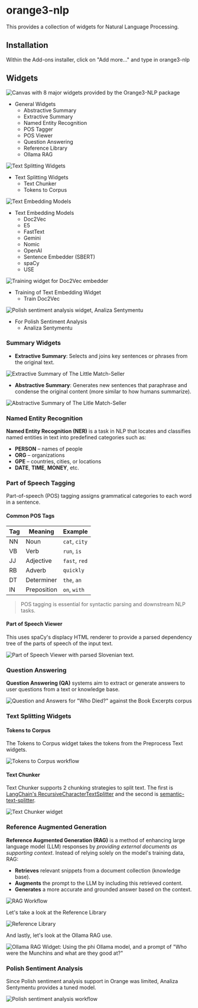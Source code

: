 # orange3-nlp

This provides a collection of widgets for Natural Language Processing.

## Installation

Within the Add-ons installer, click on "Add more..." and type in orange3-nlp

## Widgets

![Canvas with 8 major widgets provided by the Orange3-NLP package](imgs/nlp-widget-lineup.png)

* General Widgets
  * Abstractive Summary
  * Extractive Summary
  * Named Entity Recognition
  * POS Tagger
  * POS Viewer
  * Question Answering
  * Reference Library
  * Ollama RAG

![Text Splitting Widgets](imgs/nlp-text-splitting.png)

* Text Splitting Widgets
  * Text Chunker
  * Tokens to Corpus

![Text Embedding Models](imgs/nlp-embedder-lineup.png)

* Text Embedding Models
  * Doc2Vec
  * E5
  * FastText
  * Gemini
  * Nomic
  * OpenAI
  * Sentence Embedder (SBERT)
  * spaCy
  * USE

![Training widget for Doc2Vec embedder](imgs/nlp-train-doc2vec.png)

* Training of Text Embedding Widget
  * Train Doc2Vec

![Polish sentiment analysis widget, Analiza Sentymentu](imgs/nlp-analiza-sentymentu.png)

* For Polish Sentiment Analysis
  * Analiza Sentymentu

### Summary Widgets

- **Extractive Summary**: Selects and joins key sentences or phrases from the original text.

![Extractive Summary of The Little Match-Seller](imgs/extractive-summary.png)

- **Abstractive Summary**: Generates new sentences that paraphrase and condense the original content (more similar to how humans summarize).

![Abstractive Summary of The Litle Match-Seller](imgs/abstractive-summary.png)

### Named Entity Recognition

**Named Entity Recognition (NER)** is a task in NLP that locates and classifies named entities in text into predefined categories such as:

- **PERSON** – names of people  
- **ORG** – organizations  
- **GPE** – countries, cities, or locations  
- **DATE**, **TIME**, **MONEY**, etc.

### Part of Speech Tagging

Part-of-speech (POS) tagging assigns grammatical categories to each word in a sentence.

#### Common POS Tags

| Tag | Meaning       | Example        |
|-----|---------------|----------------|
| NN  | Noun          | `cat`, `city`  |
| VB  | Verb          | `run`, `is`    |
| JJ  | Adjective     | `fast`, `red`  |
| RB  | Adverb        | `quickly`      |
| DT  | Determiner    | `the`, `an`    |
| IN  | Preposition   | `on`, `with`   |

> POS tagging is essential for syntactic parsing and downstream NLP tasks.

#### Part of Speech Viewer

This uses spaCy's displacy HTML renderer to provide a parsed dependency tree of the parts of speech of the input text.

![Part of Speech Viewer with parsed Slovenian text.](imgs/pos-viewer.png)

### Question Answering

**Question Answering (QA)** systems aim to extract or generate answers to user questions from a text or knowledge base.

![Question and Answers for "Who Died?" against the Book Excerpts corpus](imgs/qa.png)

### Text Splitting Widgets

#### Tokens to Corpus

The Tokens to Corpus widget takes the tokens from the Preprocess Text widgets.

![Tokens to Corpus workflow](imgs/nlp-tokens-to-corpus-workflow.png)

#### Text Chunker

Text Chunker supports 2 chunking strategies to split text.  The first is [LangChain's RecursiveCharacterTextSplitter](https://lagnchain.readthedocs.io/en/stable/modules/indexes/text_splitters/examples/recursive_text_splitter.html) and the second is [semantic-text-splitter](https://pypi.org/project/semantic-text-splitter/).

![Text Chunker widget](imgs/nlp-text-chunker.png)


### Reference Augmented Generation

**Reference Augmented Generation (RAG)** is a method of enhancing large language model (LLM) responses by *providing external documents as supporting context*. Instead of relying solely on the model's training data, RAG:

- **Retrieves** relevant snippets from a document collection (knowledge base).
- **Augments** the prompt to the LLM by including this retrieved content.
- **Generates** a more accurate and grounded answer based on the context.

![RAG Workflow](imgs/nlp-rag-workflow.png)

Let's take a look at the Reference Library

![Reference Library](imgs/nlp-reference-library.png)

And lastly, let's look at the Ollama RAG use.

![Ollama RAG Widget: Using the phi Ollama model, and a prompt of "Who were the Munchins and what are they good at?"](imgs/nlp-ollama-rag.png)

### Polish Sentiment Analysis

Since Polish sentiment analysis support in Orange was limited, Analiza Sentymentu provides a tuned model.

![Polish sentiment analysis workflow](imgs/nlp-analiza-sentymenty-workflow.png)
